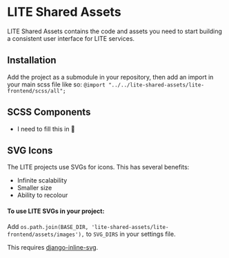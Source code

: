 # LITE Shared Assets

LITE Shared Assets contains the code and assets you need to start building a consistent user interface for LITE services.

## Installation

Add the project as a submodule in your repository, then add an import in your main scss file like so: ```@import "../../lite-shared-assets/lite-frontend/scss/all";```

## SCSS Components

* I need to fill this in 🙂

## SVG Icons

The LITE projects use SVGs for icons. This has several benefits:

* Infinite scalability
* Smaller size
* Ability to recolour

#### To use LITE SVGs in your project:

Add ```os.path.join(BASE_DIR, 'lite-shared-assets/lite-frontend/assets/images'),``` to ```SVG_DIRS``` in your settings file.

This requires [django-inline-svg](https://github.com/mixxorz/django-inline-svg).

